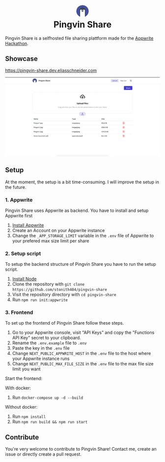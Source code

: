 # <div align="center"><img  src="./public/logo.svg" width="40"/> </br>Pingvin Share</div>

Pingvin Share is a selfhosted file sharing plattform made for the [Appwrite Hackathon](https://dev.to/devteam/announcing-the-appwrite-hackathon-on-dev-1oc0).

## Showcase

https://pingvin-share.dev.eliasschneider.com

<img src="assets/screenshots/home.png" width="700"/>

## Setup

At the moment, the setup is a bit time-consuming. I will improve the setup in the future.

### 1. Appwrite

Pingvin Share uses Appwrite as backend. You have to install and setup Appwrite first

1.  [Install Appwrite](https://appwrite.io/docs/installation)
2.  Create an Account on your Appwrite instance
3.  Change the `_APP_STORAGE_LIMIT` variable in the `.env` file of Appwrite to your prefered max size limit per share

### 2. Setup script

To setup the backend structure of Pingvin Share you have to run the setup script.

1.  [Install Node](https://nodejs.org/en/download/)
2.  Clone the repository with `git clone https://github.com/stonith404/pingvin-share`
3.  Visit the repository directory with `cd pingvin-share`
4.  Run `npm run init:appwrite`

### 3. Frontend

To set up the frontend of Pingvin Share follow these steps.

1.  Go to your Appwrite console, visit "API Keys" and copy the "Functions API Key" secret to your clipboard.
2.  Rename the `.env.example` file to `.env`
3.  Paste the key in the `.env` file
4.  Change `NEXT_PUBLIC_APPWRITE_HOST` in the `.env` file to the host where your Appwrite instance runs
5.  Change `NEXT_PUBLIC_MAX_FILE_SIZE` in the `.env` file to the max file size limit you want

Start the frontend:

With docker:

1. Run `docker-compose up -d --build`

Without docker:

1. Run `npm install`
2. Run `npm run build && npm run start`

## Contribute

You're very welcome to contribute to Pingvin Share!
Contact me, create an issue or directly create a pull request.
